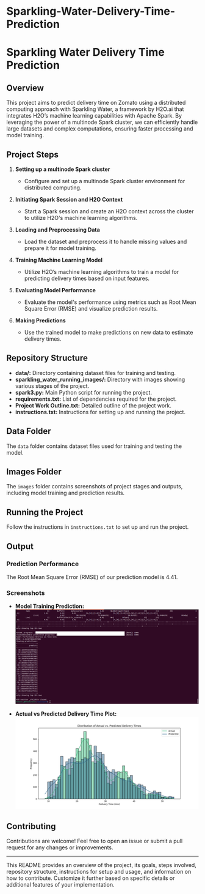 # Sparkling-Water-Delivery-Time-Prediction
# Sparkling Water Delivery Time Prediction

## Overview

This project aims to predict delivery time on Zomato using a distributed computing approach with Sparkling Water, a framework by H2O.ai that integrates H2O’s machine learning capabilities with Apache Spark. By leveraging the power of a multinode Spark cluster, we can efficiently handle large datasets and complex computations, ensuring faster processing and model training.

## Project Steps

1. **Setting up a multinode Spark cluster**
   - Configure and set up a multinode Spark cluster environment for distributed computing.

2. **Initiating Spark Session and H2O Context**
   - Start a Spark session and create an H2O context across the cluster to utilize H2O's machine learning algorithms.

3. **Loading and Preprocessing Data**
   - Load the dataset and preprocess it to handle missing values and prepare it for model training.

4. **Training Machine Learning Model**
   - Utilize H2O’s machine learning algorithms to train a model for predicting delivery times based on input features.

5. **Evaluating Model Performance**
   - Evaluate the model's performance using metrics such as Root Mean Square Error (RMSE) and visualize prediction results.

6. **Making Predictions**
   - Use the trained model to make predictions on new data to estimate delivery times.

## Repository Structure

- **data/:** Directory containing dataset files for training and testing.
- **sparkling_water_running_images/:** Directory with images showing various stages of the project.
- **spark3.py:** Main Python script for running the project.
- **requirements.txt:** List of dependencies required for the project.
- **Project Work Outline.txt:** Detailed outline of the project work.
- **instructions.txt:** Instructions for setting up and running the project.

## Data Folder

The `data` folder contains dataset files used for training and testing the model.

## Images Folder

The `images` folder contains screenshots of project stages and outputs, including model training and prediction results.

## Running the Project

Follow the instructions in `instructions.txt` to set up and run the project.

## Output

### Prediction Performance

The Root Mean Square Error (RMSE) of our prediction model is 4.41.

### Screenshots

- **Model Training Prediction:** 
  ![Model Training Prediction](images/model_training_prediction.png)
  
- **Actual vs Predicted Delivery Time Plot:** 
  ![Actual vs Predicted Delivery Time Plot](images/prediction_plot.png)

## Contributing

Contributions are welcome! Feel free to open an issue or submit a pull request for any changes or improvements.

---

This README provides an overview of the project, its goals, steps involved, repository structure, instructions for setup and usage, and information on how to contribute. Customize it further based on specific details or additional features of your implementation.
